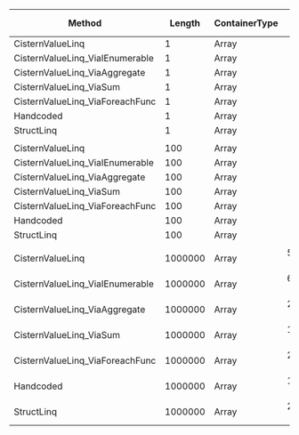 ﻿|                          Method |  Length | ContainerType |             Mean |           Error |          StdDev |           Median | Ratio | RatioSD |  Gen 0 | Gen 1 | Gen 2 | Allocated |
|-------------------------------- |-------- |-------------- |-----------------:|----------------:|----------------:|-----------------:|------:|--------:|-------:|------:|------:|----------:|
|                CisternValueLinq |       1 |         Array |       148.112 ns |       0.9877 ns |       0.9239 ns |       148.041 ns | 19.37 |    0.53 | 0.0191 |     - |     - |      80 B |
| CisternValueLinq_ViaIEnumerable |       1 |         Array |       200.638 ns |       2.2942 ns |       2.1460 ns |       201.640 ns | 26.23 |    0.81 | 0.0305 |     - |     - |     128 B |
|   CisternValueLinq_ViaAggregate |       1 |         Array |        69.183 ns |       0.5682 ns |       0.5315 ns |        69.081 ns |  9.05 |    0.29 |      - |     - |     - |         - |
|         CisternValueLinq_ViaSum |       1 |         Array |        63.744 ns |       0.5711 ns |       0.5342 ns |        64.000 ns |  8.33 |    0.24 |      - |     - |     - |         - |
| CisternValueLinq_ViaForeachFunc |       1 |         Array |        85.752 ns |       1.4593 ns |       1.3651 ns |        86.245 ns | 11.21 |    0.39 | 0.0210 |     - |     - |      88 B |
|                       Handcoded |       1 |         Array |         7.653 ns |       0.1963 ns |       0.1928 ns |         7.691 ns |  1.00 |    0.00 |      - |     - |     - |         - |
|                      StructLinq |       1 |         Array |        59.843 ns |       0.6468 ns |       0.6050 ns |        59.709 ns |  7.82 |    0.20 |      - |     - |     - |         - |
|                                 |         |               |                  |                 |                 |                  |       |         |        |       |       |           |
|                CisternValueLinq |     100 |         Array |       657.746 ns |      13.1382 ns |      35.7435 ns |       656.124 ns |  4.84 |    0.25 | 0.0191 |     - |     - |      80 B |
| CisternValueLinq_ViaIEnumerable |     100 |         Array |       811.303 ns |      16.2462 ns |      37.9749 ns |       826.459 ns |  6.17 |    0.29 | 0.0305 |     - |     - |     128 B |
|   CisternValueLinq_ViaAggregate |     100 |         Array |       359.870 ns |       7.2708 ns |      15.1769 ns |       367.220 ns |  2.74 |    0.11 |      - |     - |     - |         - |
|         CisternValueLinq_ViaSum |     100 |         Array |       220.588 ns |       4.4484 ns |       9.4799 ns |       225.427 ns |  1.66 |    0.07 |      - |     - |     - |         - |
| CisternValueLinq_ViaForeachFunc |     100 |         Array |       349.509 ns |       7.0573 ns |      15.6385 ns |       356.185 ns |  2.66 |    0.10 | 0.0210 |     - |     - |      88 B |
|                       Handcoded |     100 |         Array |       133.018 ns |       2.7352 ns |       3.4592 ns |       134.280 ns |  1.00 |    0.00 |      - |     - |     - |         - |
|                      StructLinq |     100 |         Array |       361.606 ns |       7.2712 ns |      16.4124 ns |       370.873 ns |  2.71 |    0.11 |      - |     - |     - |         - |
|                                 |         |               |                  |                 |                 |                  |       |         |        |       |       |           |
|                CisternValueLinq | 1000000 |         Array | 5,103,270.733 ns |  16,053.6494 ns |  13,405.5243 ns | 5,102,392.188 ns |  4.64 |    0.13 |      - |     - |     - |      80 B |
| CisternValueLinq_ViaIEnumerable | 1000000 |         Array | 6,066,677.163 ns | 121,215.9243 ns | 283,338.3152 ns | 6,227,946.094 ns |  5.54 |    0.23 |      - |     - |     - |     128 B |
|   CisternValueLinq_ViaAggregate | 1000000 |         Array | 2,808,878.475 ns |  55,552.2268 ns | 141,398.1542 ns | 2,880,850.586 ns |  2.57 |    0.13 |      - |     - |     - |         - |
|         CisternValueLinq_ViaSum | 1000000 |         Array | 1,484,892.151 ns |  29,162.7343 ns |  57,564.3923 ns | 1,514,866.895 ns |  1.36 |    0.04 |      - |     - |     - |         - |
| CisternValueLinq_ViaForeachFunc | 1000000 |         Array | 2,524,533.828 ns |   9,146.6309 ns |   8,555.7642 ns | 2,525,642.578 ns |  2.29 |    0.06 |      - |     - |     - |      88 B |
|                       Handcoded | 1000000 |         Array | 1,101,748.340 ns |  21,984.4798 ns |  23,523.1471 ns | 1,106,498.633 ns |  1.00 |    0.00 |      - |     - |     - |         - |
|                      StructLinq | 1000000 |         Array | 2,971,683.524 ns |  59,008.8418 ns | 127,022.7573 ns | 3,043,189.648 ns |  2.68 |    0.13 |      - |     - |     - |         - |